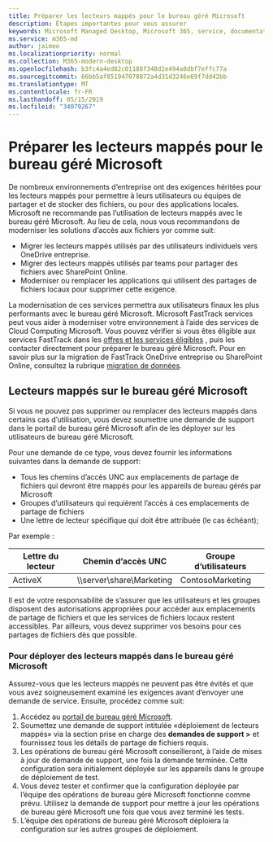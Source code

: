 ```yaml
---
title: Préparer les lecteurs mappés pour le bureau géré Microsoft
description: Étapes importantes pour vous assurer
keywords: Microsoft Managed Desktop, Microsoft 365, service, documentation
ms.service: m365-md
author: jaimeo
ms.localizationpriority: normal
ms.collection: M365-modern-desktop
ms.openlocfilehash: b3fc4a4ed82c01188f348d2e494a0dbf7effc77a
ms.sourcegitcommit: 66bb5af851947078872a4d31d3246e69f7dd42bb
ms.translationtype: MT
ms.contentlocale: fr-FR
ms.lasthandoff: 05/15/2019
ms.locfileid: "34079267"
---
```

#  <a name="prepare-mapped-drives-for-microsoft-managed-desktop"></a>Préparer les lecteurs mappés pour le bureau géré Microsoft

De nombreux environnements d’entreprise ont des exigences héritées pour les lecteurs mappés pour permettre à leurs utilisateurs ou équipes de partager et de stocker des fichiers, ou pour des applications locales. Microsoft ne recommande pas l’utilisation de lecteurs mappés avec le bureau géré Microsoft. Au lieu de cela, nous vous recommandons de moderniser les solutions d’accès aux fichiers yor comme suit:
  
- Migrer les lecteurs mappés utilisés par des utilisateurs individuels vers OneDrive entreprise. 
- Migrer des lecteurs mappés utilisés par teams pour partager des fichiers avec SharePoint Online. 
- Moderniser ou remplacer les applications qui utilisent des partages de fichiers locaux pour supprimer cette exigence.
  
La modernisation de ces services permettra aux utilisateurs finaux les plus performants avec le bureau géré Microsoft. Microsoft FastTrack services peut vous aider à moderniser votre environnement à l’aide des services de Cloud Computing Microsoft. Vous pouvez vérifier si vous êtes éligible aux services FastTrack dans les [offres et les services éligibles](https://docs.microsoft.com/fasttrack/m365-eligible-services-and-plans) , puis les contacter directement pour préparer le bureau géré Microsoft. Pour en savoir plus sur la migration de FastTrack OneDrive entreprise ou SharePoint Online, consultez la rubrique [migration de données](https://docs.microsoft.com/fasttrack/o365-data-migration).

## <a name="mapped-drives-on-microsoft-managed-desktop"></a>Lecteurs mappés sur le bureau géré Microsoft
 
Si vous ne pouvez pas supprimer ou remplacer des lecteurs mappés dans certains cas d’utilisation, vous devez soumettre une demande de support dans le portail de bureau géré Microsoft afin de les déployer sur les utilisateurs de bureau géré Microsoft.
    
Pour une demande de ce type, vous devez fournir les informations suivantes dans la demande de support: 

- Tous les chemins d’accès UNC aux emplacements de partage de fichiers qui devront être mappés pour les appareils de bureau gérés par Microsoft 
- Groupes d’utilisateurs qui requièrent l’accès à ces emplacements de partage de fichiers 
- Une lettre de lecteur spécifique qui doit être attribuée (le cas échéant);

Par exemple :

| Lettre du lecteur | Chemin d’accès UNC | Groupe d’utilisateurs |
|--------------|----------|------------|
| ActiveX  | \\\server\share\Marketing | ContosoMarketing |

Il est de votre responsabilité de s’assurer que les utilisateurs et les groupes disposent des autorisations appropriées pour accéder aux emplacements de partage de fichiers et que les services de fichiers locaux restent accessibles. Par ailleurs, vous devez supprimer vos besoins pour ces partages de fichiers dès que possible.

### <a name="to-have-mapped-drives-deployed-in-microsoft-managed-desktop"></a>Pour déployer des lecteurs mappés dans le bureau géré Microsoft
 
Assurez-vous que les lecteurs mappés ne peuvent pas être évités et que vous avez soigneusement examiné les exigences avant d’envoyer une demande de service. Ensuite, procédez comme suit:

1. Accédez au [portail de bureau géré Microsoft](https://aka.ms/mmdportal).  
2. Soumettez une demande de support intitulée «déploiement de lecteurs mappés» via la section prise en charge des **demandes de support >** et fournissez tous les détails de partage de fichiers requis.  
3. Les opérations de bureau géré Microsoft conseilleront, à l’aide de mises à jour de demande de support, une fois la demande terminée. Cette configuration sera initialement déployée sur les appareils dans le groupe de déploiement de test.  
4. Vous devez tester et confirmer que la configuration déployée par l’équipe des opérations de bureau géré Microsoft fonctionne comme prévu. Utilisez la demande de support pour mettre à jour les opérations de bureau géré Microsoft une fois que vous avez terminé les tests.  
5. L’équipe des opérations de bureau géré Microsoft déploiera la configuration sur les autres groupes de déploiement. 